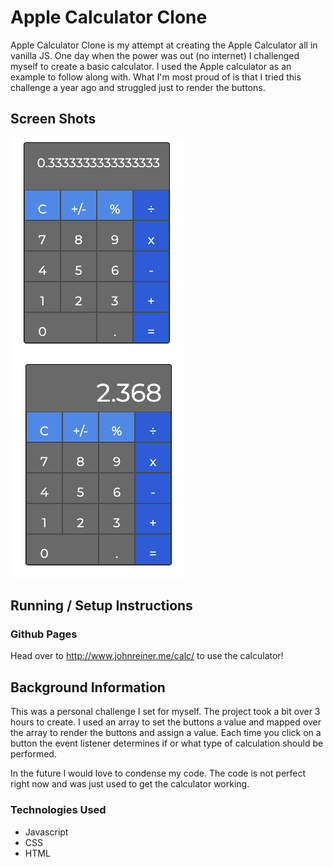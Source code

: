 # Apple Calculator Clone
 
Apple Calculator Clone is my attempt at creating the Apple Calculator all in vanilla JS. One day when the power was out (no internet) I challenged myself to create a basic calculator. I used the Apple calculator as an example to follow along with. What I'm most proud of is that I tried this challenge a year ago and struggled just to render the buttons.
 
## Screen Shots
 
![](images/readme1.png)
![](images/readme2.png)
 
 
## Running / Setup Instructions
 
### Github Pages
 
Head over to http://www.johnreiner.me/calc/ to use the calculator!
 
## Background Information
 
This was a personal challenge I set for myself. The project took a bit over 3 hours to create. I used an array to set the buttons a value and mapped over the array to render the buttons and assign a value. Each time you click on a button the event listener determines if or what type of calculation should be performed.
 
In the future I would love to condense my code. The code is not perfect right now and was just used to get the calculator working.
 
### Technologies Used
 
 - Javascript
 - CSS
 - HTML

